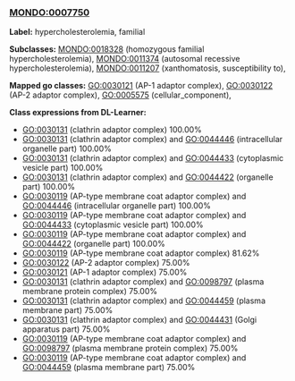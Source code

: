 
### [MONDO:0007750](http://purl.obolibrary.org/obo/MONDO_0007750)
**Label:** hypercholesterolemia, familial

**Subclasses:** [MONDO:0018328](http://purl.obolibrary.org/obo/MONDO_0018328) (homozygous familial hypercholesterolemia), [MONDO:0011374](http://purl.obolibrary.org/obo/MONDO_0011374) (autosomal recessive hypercholesterolemia), [MONDO:0011207](http://purl.obolibrary.org/obo/MONDO_0011207) (xanthomatosis, susceptibility to), 

**Mapped go classes:** [GO:0030121](http://purl.obolibrary.org/obo/GO_0030121) (AP-1 adaptor complex), [GO:0030122](http://purl.obolibrary.org/obo/GO_0030122) (AP-2 adaptor complex), [GO:0005575](http://purl.obolibrary.org/obo/GO_0005575) (cellular_component), 

**Class expressions from DL-Learner:**

- [GO:0030131](http://purl.obolibrary.org/obo/GO_0030131) (clathrin adaptor complex) 100.00%
- [GO:0030131](http://purl.obolibrary.org/obo/GO_0030131) (clathrin adaptor complex) and [GO:0044446](http://purl.obolibrary.org/obo/GO_0044446) (intracellular organelle part) 100.00%
- [GO:0030131](http://purl.obolibrary.org/obo/GO_0030131) (clathrin adaptor complex) and [GO:0044433](http://purl.obolibrary.org/obo/GO_0044433) (cytoplasmic vesicle part) 100.00%
- [GO:0030131](http://purl.obolibrary.org/obo/GO_0030131) (clathrin adaptor complex) and [GO:0044422](http://purl.obolibrary.org/obo/GO_0044422) (organelle part) 100.00%
- [GO:0030119](http://purl.obolibrary.org/obo/GO_0030119) (AP-type membrane coat adaptor complex) and [GO:0044446](http://purl.obolibrary.org/obo/GO_0044446) (intracellular organelle part) 100.00%
- [GO:0030119](http://purl.obolibrary.org/obo/GO_0030119) (AP-type membrane coat adaptor complex) and [GO:0044433](http://purl.obolibrary.org/obo/GO_0044433) (cytoplasmic vesicle part) 100.00%
- [GO:0030119](http://purl.obolibrary.org/obo/GO_0030119) (AP-type membrane coat adaptor complex) and [GO:0044422](http://purl.obolibrary.org/obo/GO_0044422) (organelle part) 100.00%
- [GO:0030119](http://purl.obolibrary.org/obo/GO_0030119) (AP-type membrane coat adaptor complex) 81.62%
- [GO:0030122](http://purl.obolibrary.org/obo/GO_0030122) (AP-2 adaptor complex) 75.00%
- [GO:0030121](http://purl.obolibrary.org/obo/GO_0030121) (AP-1 adaptor complex) 75.00%
- [GO:0030131](http://purl.obolibrary.org/obo/GO_0030131) (clathrin adaptor complex) and [GO:0098797](http://purl.obolibrary.org/obo/GO_0098797) (plasma membrane protein complex) 75.00%
- [GO:0030131](http://purl.obolibrary.org/obo/GO_0030131) (clathrin adaptor complex) and [GO:0044459](http://purl.obolibrary.org/obo/GO_0044459) (plasma membrane part) 75.00%
- [GO:0030131](http://purl.obolibrary.org/obo/GO_0030131) (clathrin adaptor complex) and [GO:0044431](http://purl.obolibrary.org/obo/GO_0044431) (Golgi apparatus part) 75.00%
- [GO:0030119](http://purl.obolibrary.org/obo/GO_0030119) (AP-type membrane coat adaptor complex) and [GO:0098797](http://purl.obolibrary.org/obo/GO_0098797) (plasma membrane protein complex) 75.00%
- [GO:0030119](http://purl.obolibrary.org/obo/GO_0030119) (AP-type membrane coat adaptor complex) and [GO:0044459](http://purl.obolibrary.org/obo/GO_0044459) (plasma membrane part) 75.00%


